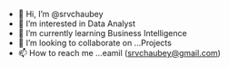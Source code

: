 - 👋 Hi, I’m @srvchaubey
- 👀 I’m interested in Data Analyst
- 🌱 I’m currently learning Business Intelligence
- 💞️ I’m looking to collaborate on ...Projects
- 📫 How to reach me ...eamil (srvchaubey@gmail.com)


<!---
srvchaubey/srvchaubey is a ✨ special ✨ repository because its `README.md` (this file) appears on your GitHub profile.
You can click the Preview link to take a look at your changes.
--->
